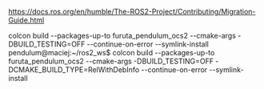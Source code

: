 https://docs.ros.org/en/humble/The-ROS2-Project/Contributing/Migration-Guide.html

colcon build --packages-up-to furuta_pendulum_ocs2  --cmake-args -DBUILD_TESTING=OFF --continue-on-error --symlink-install
pendulum@maciej:~/ros2_ws$ colcon build --packages-up-to furuta_pendulum_ocs2  --cmake-args -DBUILD_TESTING=OFF -DCMAKE_BUILD_TYPE=RelWithDebInfo  --continue-on-error --symlink-install
